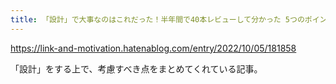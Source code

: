 ```yaml
---
title: 「設計」で大事なのはこれだった！半年間で40本レビューして分かった 5つのポイント - Link and Motivation Developers' Blog
---
```


https://link-and-motivation.hatenablog.com/entry/2022/10/05/181858

「設計」をする上で、考慮すべき点をまとめてくれている記事。
